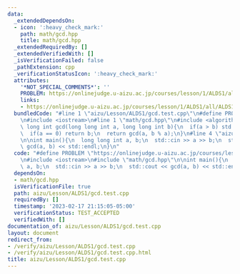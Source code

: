 ```yaml
---
data:
  _extendedDependsOn:
  - icon: ':heavy_check_mark:'
    path: math/gcd.hpp
    title: math/gcd.hpp
  _extendedRequiredBy: []
  _extendedVerifiedWith: []
  _isVerificationFailed: false
  _pathExtension: cpp
  _verificationStatusIcon: ':heavy_check_mark:'
  attributes:
    '*NOT_SPECIAL_COMMENTS*': ''
    PROBLEM: https://onlinejudge.u-aizu.ac.jp/courses/lesson/1/ALDS1/all/ALDS1_1_B
    links:
    - https://onlinejudge.u-aizu.ac.jp/courses/lesson/1/ALDS1/all/ALDS1_1_B
  bundledCode: "#line 1 \"aizu/Lesson/ALDS1/gcd.test.cpp\"\n#define PROBLEM \"https://onlinejudge.u-aizu.ac.jp/courses/lesson/1/ALDS1/all/ALDS1_1_B\"\
    \n#include <iostream>\n#line 1 \"math/gcd.hpp\"\n#include <algorithm>\n\nlong\
    \ long int gcd(long long int a, long long int b){\n  if(a > b) std::swap(a, b);\n\
    \  if(a == 0) return b;\n  return gcd(a, b % a);\n}\n#line 4 \"aizu/Lesson/ALDS1/gcd.test.cpp\"\
    \n\nint main(){\n  long long int a, b;\n  std::cin >> a >> b;\n  std::cout <<\
    \ gcd(a, b) << std::endl;\n}\n"
  code: "#define PROBLEM \"https://onlinejudge.u-aizu.ac.jp/courses/lesson/1/ALDS1/all/ALDS1_1_B\"\
    \n#include <iostream>\n#include \"math/gcd.hpp\"\n\nint main(){\n  long long int\
    \ a, b;\n  std::cin >> a >> b;\n  std::cout << gcd(a, b) << std::endl;\n}"
  dependsOn:
  - math/gcd.hpp
  isVerificationFile: true
  path: aizu/Lesson/ALDS1/gcd.test.cpp
  requiredBy: []
  timestamp: '2023-02-17 21:15:05-05:00'
  verificationStatus: TEST_ACCEPTED
  verifiedWith: []
documentation_of: aizu/Lesson/ALDS1/gcd.test.cpp
layout: document
redirect_from:
- /verify/aizu/Lesson/ALDS1/gcd.test.cpp
- /verify/aizu/Lesson/ALDS1/gcd.test.cpp.html
title: aizu/Lesson/ALDS1/gcd.test.cpp
---
```


